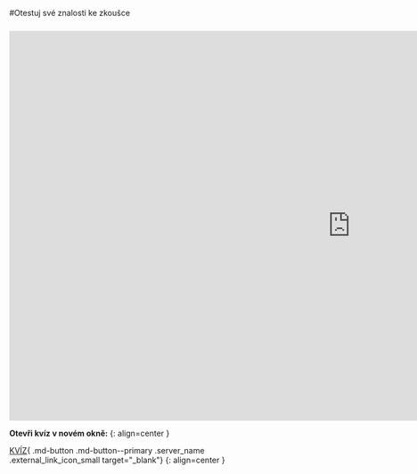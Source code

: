#Otestuj své znalosti ke zkoušce

  <iframe style="filter:none !important;margin-top:.6rem;" width="1224" height="700" frameborder="0" allowfullscreen src="https://effortless-blini-79d29c.netlify.app/"></iframe>

**Otevři kvíz v novém okně:**
{: align=center }

[KVÍZ](https://effortless-blini-79d29c.netlify.app/){ .md-button .md-button--primary .server_name .external_link_icon_small target="\_blank"}
{: align=center }
